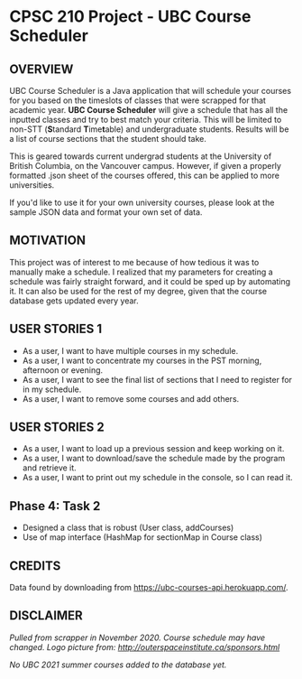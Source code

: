 # CPSC 210 Project - UBC Course Scheduler

## OVERVIEW

UBC Course Scheduler is a Java application that will schedule your courses for you based on the timeslots of classes
that were scrapped for that academic year. **UBC Course Scheduler** will give a schedule that has all the inputted 
classes and try to best match your criteria. This will be limited to non-STT (**S**tandard **T**ime**t**able) and 
undergraduate students. Results will be a list of course sections that the student should take. 

This is geared towards current undergrad students at the University of British Columbia, on the Vancouver campus. 
However, if given a properly formatted .json sheet of the courses offered, this can be applied to more universities.

If you'd like to use it for your own university courses, please look at the sample JSON data and format your own set of 
data. 

## MOTIVATION
This project was of interest to me because of how tedious it was to manually make a schedule. I realized that my 
parameters for creating a schedule was fairly straight forward, and it could be sped up by automating it.
It can also be used for the rest of my degree, given that the course database gets updated every year.


## USER STORIES 1
- As a user, I want to have multiple courses in my schedule.
- As a user, I want to concentrate my courses in the PST morning, afternoon or evening.
- As a user, I want to see the final list of sections that I need to register for in my schedule.
- As a user, I want to remove some courses and add others. 

## USER STORIES 2
- As a user, I want to load up a previous session and keep working on it.
- As a user, I want to download/save the schedule made by the program and retrieve it.
- As a user, I want to print out my schedule in the console, so I can read it.

## Phase 4: Task 2
- Designed a class that is robust (User class, addCourses)
- Use of map interface (HashMap for sectionMap in Course class)

## CREDITS
Data found by downloading from https://ubc-courses-api.herokuapp.com/. 

## DISCLAIMER
*Pulled from scrapper in November 2020. Course schedule may have changed.*
*Logo picture from: http://outerspaceinstitute.ca/sponsors.html*

*No UBC 2021 summer courses added to the database yet.*